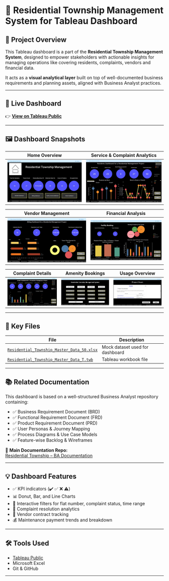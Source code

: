 # 🏢 Residential Township Management System for Tableau Dashboard

## 📘 Project Overview

This Tableau dashboard is a part of the **Residential Township Management System**, designed to empower stakeholders with actionable insights for managing operations like covering residents, complaints, vendors and financial data.

It acts as a **visual analytical layer** built on top of well-documented business requirements and planning assets, aligned with Business Analyst practices.

---

## 🔗 Live Dashboard

👉 [**View on Tableau Public**](https://public.tableau.com/views/Residential_Township_Master_Data_T/HOME?:language=en-US&publish=yes&:sid=&:redirect=auth&:display_count=n&:origin=viz_share_link)

---

## 🖼️ Dashboard Snapshots

| Home Overview | Service & Complaint Analytics |
|---------------|-------------------------------|
| ![Home](https://github.com/suraj-insights/Residential-Township-Management---Tableau-Dashboard/blob/62ef77a26be215ec5f2115f972e5f6e82e6bf281/A.jpeg?raw=true) | ![Service](https://github.com/suraj-insights/Residential-Township-Management---Tableau-Dashboard/blob/62ef77a26be215ec5f2115f972e5f6e82e6bf281/B.jpeg?raw=true) |

| Vendor Management | Financial Analysis |
|-------------------|--------------------|
| ![Vendor](https://github.com/suraj-insights/Residential-Township-Management---Tableau-Dashboard/blob/62ef77a26be215ec5f2115f972e5f6e82e6bf281/C.jpeg?raw=true) | ![Finance](https://github.com/suraj-insights/Residential-Township-Management---Tableau-Dashboard/blob/62ef77a26be215ec5f2115f972e5f6e82e6bf281/D.jpeg?raw=true) |

| Complaint Details | Amenity Bookings | Usage Overview |
|------------------|------------------|----------------|
| ![Complaints](https://github.com/suraj-insights/Residential-Township-Management---Tableau-Dashboard/blob/62ef77a26be215ec5f2115f972e5f6e82e6bf281/E.jpeg?raw=true) | ![Booking](https://github.com/suraj-insights/Residential-Township-Management---Tableau-Dashboard/blob/62ef77a26be215ec5f2115f972e5f6e82e6bf281/F.jpeg?raw=true) | ![Usage](https://github.com/suraj-insights/Residential-Township-Management---Tableau-Dashboard/blob/62ef77a26be215ec5f2115f972e5f6e82e6bf281/G.jpeg?raw=true) |

---

## 📂 Key Files

| File | Description |
|------|-------------|
| [`Residential_Township_Master_Data_50.xlsx`](https://github.com/suraj-insights/Residential-Township-Management---Tableau-Dashboard/blob/2856aba66231348fcfe461a56f5ffd033bb046d1/Residential_Township_Master_Data_50.xlsx) | Mock dataset used for dashboard |
| [`Residential_Township_Master_Data_T.twb`](https://github.com/suraj-insights/Residential-Township-Management---Tableau-Dashboard/blob/2856aba66231348fcfe461a56f5ffd033bb046d1/Residential_Township_Master_Data_T.twb) | Tableau workbook file |

---

## 📚 Related Documentation

This dashboard is based on a well-structured Business Analyst repository containing:

- ✅ Business Requirement Document (BRD)  
- ✅ Functional Requirement Document (FRD)  
- ✅ Product Requirement Document (PRD)  
- ✅ User Personas & Journey Mapping  
- ✅ Process Diagrams & Use Case Models  
- ✅ Feature-wise Backlog & Wireframes  

🔗 **Main Documentation Repo:**  
[Residential Township – BA Documentation](https://github.com/suraj-insights/Residential-Township-Management-System.git)

---

## 💡 Dashboard Features

- ✅ KPI indicators (✔️ ✅ ❌ ⚠️)  
- 📊 Donut, Bar, and Line Charts  
- 🔄 Interactive filters for flat number, complaint status, time range  
- 🧾 Complaint resolution analytics  
- 🔐 Vendor contract tracking  
- 💰 Maintenance payment trends and breakdown  

---

## 🛠 Tools Used

- [Tableau Public](https://public.tableau.com/)  
- Microsoft Excel  
- Git & GitHub  

---
